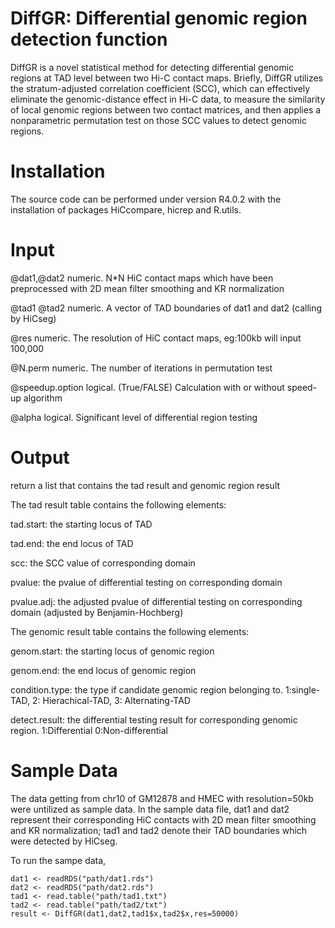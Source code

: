 # DiffGR: Differential genomic region detection function

DiffGR is a novel statistical method for detecting differential genomic regions at TAD level between two Hi-C contact maps. Briefly, DiffGR utilizes the stratum-adjusted correlation coefficient (SCC), which can effectively eliminate the genomic-distance effect in Hi-C data, to measure the similarity of local genomic regions between two contact matrices, and then applies a nonparametric permutation test on those SCC values to detect genomic regions. 


# Installation

The source code can be performed under version R4.0.2 with the installation of packages HiCcompare, hicrep and R.utils.



# Input

@dat1,@dat2 numeric. N*N HiC contact maps which have been preprocessed with 2D mean filter smoothing and KR normalization

@tad1 @tad2 numeric. A vector of TAD boundaries of dat1 and dat2 (calling by HiCseg)

@res numeric. The resolution of HiC contact maps, eg:100kb will input 100,000

@N.perm numeric. The number of iterations in permutation test

@speedup.option logical. (True/FALSE) Calculation with or without speed-up algorithm

@alpha logical. Significant level of differential region testing 



# Output

return a list that contains the tad result and genomic region result


The tad result table contains the following elements:

tad.start: the starting locus of TAD

tad.end: the end locus of TAD

scc: the SCC value of corresponding domain

pvalue: the pvalue of differential testing on corresponding domain

pvalue.adj: the adjusted pvalue of differential testing on corresponding domain (adjusted by Benjamin-Hochberg)


The genomic result table contains the following elements:

genom.start: the starting locus of genomic region

genom.end: the end locus of genomic region

condition.type: the type if candidate genomic region belonging to. 1:single-TAD, 2: Hierachical-TAD, 3: Alternating-TAD

detect.result: the differential testing result for corresponding genomic region. 1:Differential 0:Non-differential 


# Sample Data

The data getting from chr10 of GM12878 and HMEC with resolution=50kb were untilized as sample data. In the sample data file, dat1 and dat2 represent their corresponding HiC contacts with 2D mean filter smoothing and KR normalization; tad1 and tad2 denote their TAD boundaries which were detected by HiCseg. 

To run the sampe data, 

```
dat1 <- readRDS("path/dat1.rds")
dat2 <- readRDS("path/dat2.rds")
tad1 <- read.table("path/tad1.txt")
tad2 <- read.table("path/tad2/txt")
result <- DiffGR(dat1,dat2,tad1$x,tad2$x,res=50000)

```



